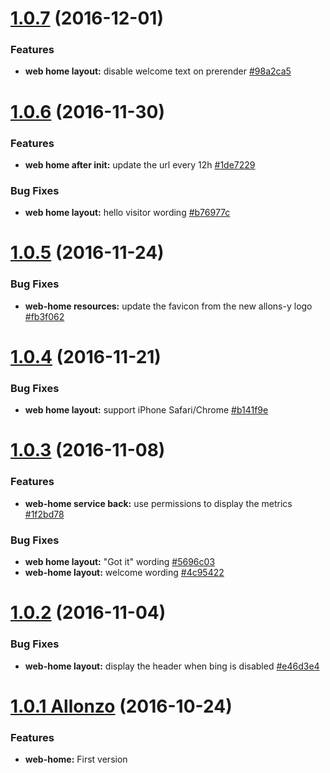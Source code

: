 <a name="1.0.7"></a>
# [1.0.7](https://github.com/CodeCorico/allons-y-web-home/compare/1.0.6...1.0.7) (2016-12-01)

### Features
* **web home layout:** disable welcome text on prerender [#98a2ca5](https://github.com/CodeCorico/allons-y-web-home/commit/98a2ca5)

<a name="1.0.6"></a>
# [1.0.6](https://github.com/CodeCorico/allons-y-web-home/compare/1.0.5...1.0.6) (2016-11-30)

### Features
* **web home after init:** update the url every 12h [#1de7229](https://github.com/CodeCorico/allons-y-web-home/commit/1de7229)

### Bug Fixes
* **web home layout:** hello visitor wording [#b76977c](https://github.com/CodeCorico/allons-y-web-home/commit/b76977c)

<a name="1.0.5"></a>
# [1.0.5](https://github.com/CodeCorico/allons-y-web-home/compare/1.0.4...1.0.5) (2016-11-24)

### Bug Fixes
* **web-home resources:** update the favicon from the new allons-y logo [#fb3f062](https://github.com/CodeCorico/allons-y-web-home/commit/fb3f062)

<a name="1.0.4"></a>
# [1.0.4](https://github.com/CodeCorico/allons-y-web-home/compare/1.0.3...1.0.4) (2016-11-21)

### Bug Fixes
* **web home layout:** support iPhone Safari/Chrome [#b141f9e](https://github.com/CodeCorico/allons-y-web-home/commit/b141f9e)

<a name="1.0.3"></a>
# [1.0.3](https://github.com/CodeCorico/allons-y-web-home/compare/1.0.2...1.0.3) (2016-11-08)

### Features
* **web-home service back:** use permissions to display the metrics [#1f2bd78](https://github.com/CodeCorico/allons-y-web-home/commit/1f2bd78)

### Bug Fixes
* **web home layout:** "Got it" wording [#5696c03](https://github.com/CodeCorico/allons-y-web-home/commit/5696c03)
* **web-home layout:** welcome wording [#4c95422](https://github.com/CodeCorico/allons-y-web-home/commit/4c95422)

<a name="1.0.2"></a>
# [1.0.2](https://github.com/CodeCorico/allons-y-web-home/compare/1.0.1...1.0.2) (2016-11-04)

### Bug Fixes
* **web-home layout:** display the header when bing is disabled [#e46d3e4](https://github.com/CodeCorico/allons-y-web-home/commit/e46d3e4)

<a name="1.0.1"></a>
# [1.0.1 Allonzo](https://github.com/CodeCorico/allons-y-web-home/releases/tag/1.0.1) (2016-10-24)

### Features
* **web-home:** First version
